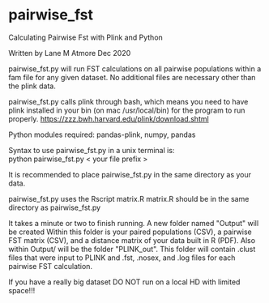 # pairwise_fst
Calculating Pairwise Fst with Plink and Python

Written by Lane M Atmore Dec 2020

pairwise_fst.py will run FST calculations on all pairwise populations within a fam file for any given dataset. 
No additional files are necessary other than the plink data.

pairwise_fst.py calls plink through bash, which means you need to have
plink installed in your bin (on mac /usr/local/bin) for the program to run 
properly. https://zzz.bwh.harvard.edu/plink/download.shtml

Python modules required: pandas-plink, numpy, pandas

Syntax to use pairwise_fst.py in a unix terminal is: \
python pairwise_fst.py < your file prefix >

It is recommended to place pairwise_fst.py in the same directory as your data.

pairwise_fst.py uses the Rscript matrix.R
matrix.R should be in the same directory as pairwise_fst.py

It takes a minute or two to finish running.
A new folder named "Output" will be created
Within this folder is your paired populations (CSV), a pairwise FST matrix (CSV), and
a distance matrix of your data built in R (PDF). Also within Output/ will be the folder
"PLINK_out". This folder will contain .clust files that were input to PLINK and 
.fst, .nosex, and .log files for each pairwise FST calculation.

If you have a really big dataset DO NOT run on a local HD with limited space!!!
